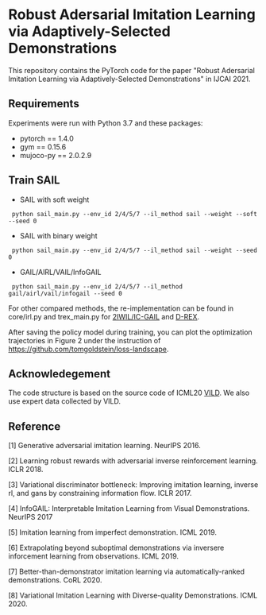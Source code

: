 # Robust Adersarial Imitation Learning via Adaptively-Selected Demonstrations
This repository contains the PyTorch code for the paper "Robust Adersarial Imitation Learning via Adaptively-Selected Demonstrations" in IJCAI 2021.

## Requirements
Experiments were run with Python 3.7 and these packages:
* pytorch == 1.4.0
* gym == 0.15.6
* mujoco-py == 2.0.2.9

## Train SAIL

 * SAIL with soft weight
 ```
  python sail_main.py --env_id 2/4/5/7 --il_method sail --weight --soft --seed 0
 ```
 * SAIL with binary weight
 ```
  python sail_main.py --env_id 2/4/5/7 --il_method sail --weight --seed 0
 ```
 * GAIL/AIRL/VAIL/InfoGAIL
 ```
  python sail_main.py --env_id 2/4/5/7 --il_method gail/airl/vail/infogail --seed 0
 ```

For other compared methods, the re-implementation can be found in core/irl.py and trex_main.py for [2IWIL/IC-GAIL](https://github.com/kristery/Imitation-Learning-from-Imperfect-Demonstration) and [D-REX](https://github.com/dsbrown1331/CoRL2019-DREX). 

After saving the policy model during training, you can plot the optimization trajectories in Figure 2 under the instruction of https://github.com/tomgoldstein/loss-landscape.

## Acknowledegement
The code structure is based on the source code of ICML20 [VILD](https://github.com/voot-t/vild_code). We also use expert data collected by VILD.

## Reference
[1] Generative adversarial imitation learning. NeurIPS 2016.

[2] Learning robust rewards with adversarial inverse reinforcement learning. ICLR 2018.

[3] Variational discriminator bottleneck: Improving imitation learning, inverse rl, and gans by constraining information flow. ICLR 2017.

[4] InfoGAIL: Interpretable Imitation Learning from Visual Demonstrations. NeurIPS 2017

[5] Imitation learning from imperfect demonstration. ICML 2019.

[6] Extrapolating beyond suboptimal demonstrations via inversere inforcement learning from observations. ICML 2019.

[7] Better-than-demonstrator imitation learning via automatically-ranked demonstrations. CoRL 2020.

[8] Variational Imitation Learning with Diverse-quality Demonstrations. ICML 2020.
